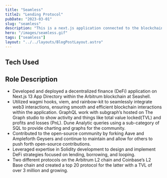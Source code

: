 ```yaml
---
title: "Seamless"
title2: "Lending Protocol"
pubDate: "2023-03-01"
slug: "seamless"
description: "This is a next.js application connected to the blockchain to do lending and borrowing on the Base L2 Chain."
hero: "/images/seamless.gif"
tags: ["seamless"]
layout: "../../layouts/BlogPostLayout.astro"
---
```


## Tech Used

## Role Description

- Developed and deployed a decentralized finance (DeFi) application on Next.js 13 App Directory within the Arbitrum blockchain at Seashell.
- Utilized wagmi hooks, viem, and rainbow-kit to seamlessly integrate web3 interactions, ensuring smooth and efficient blockchain
  interactions within the application. GraphQL work with subgraph’s hosted on The Graph studio to show activity and things like total value locked(TVL) and profits and losses (PnL). Dune Analytic queries using a sub-category of SQL to provide charting and graphs for the community.
- Contributed to the open-source community by forking Aave and Ampleforth Geysers and continue to maintain and allow for others to push forth open-source contributions.
- Leveraged expertise in Solidity development to design and implement DeFi strategies focused on lending, borrowing, and looping.
- Two different protocols on the Arbitrum L2 chain and Coinbase’s L2 Base chain and created a top 20 protocol for the latter with a TVL of over 3 million and growing.
